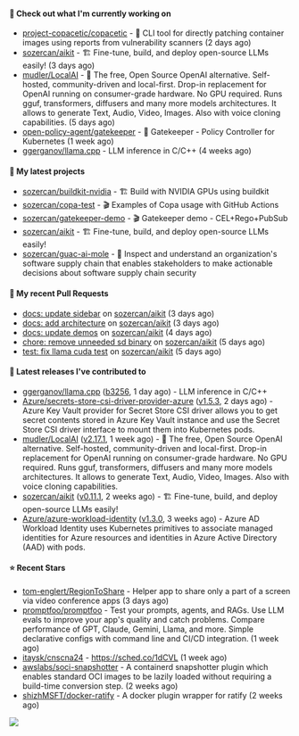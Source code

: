 #### 👷 Check out what I'm currently working on

- [project-copacetic/copacetic](https://github.com/project-copacetic/copacetic) - 🧵 CLI tool for directly patching container images using reports from vulnerability scanners (2 days ago)
- [sozercan/aikit](https://github.com/sozercan/aikit) - 🏗️ Fine-tune, build, and deploy open-source LLMs easily! (3 days ago)
- [mudler/LocalAI](https://github.com/mudler/LocalAI) - :robot: The free, Open Source OpenAI alternative. Self-hosted, community-driven and local-first. Drop-in replacement for OpenAI running on consumer-grade hardware. No GPU required. Runs gguf, transformers, diffusers and many more models architectures. It allows to generate Text, Audio, Video, Images. Also with voice cloning capabilities. (5 days ago)
- [open-policy-agent/gatekeeper](https://github.com/open-policy-agent/gatekeeper) - 🐊 Gatekeeper - Policy Controller for Kubernetes (1 week ago)
- [ggerganov/llama.cpp](https://github.com/ggerganov/llama.cpp) - LLM inference in C/C&#43;&#43; (4 weeks ago)

#### 🌱 My latest projects

- [sozercan/buildkit-nvidia](https://github.com/sozercan/buildkit-nvidia) - 🏗️ Build with NVIDIA GPUs using buildkit
- [sozercan/copa-test](https://github.com/sozercan/copa-test) - 🎬 Examples of Copa usage with GitHub Actions
- [sozercan/gatekeeper-demo](https://github.com/sozercan/gatekeeper-demo) - 🎬 Gatekeeper demo - CEL&#43;Rego&#43;PubSub
- [sozercan/aikit](https://github.com/sozercan/aikit) - 🏗️ Fine-tune, build, and deploy open-source LLMs easily!
- [sozercan/guac-ai-mole](https://github.com/sozercan/guac-ai-mole) - 🥑 Inspect and understand an organization&#39;s software supply chain that enables stakeholders to make actionable decisions about software supply chain security

#### 🔨 My recent Pull Requests

- [docs: update sidebar](https://github.com/sozercan/aikit/pull/324) on [sozercan/aikit](https://github.com/sozercan/aikit) (3 days ago)
- [docs: add architecture](https://github.com/sozercan/aikit/pull/323) on [sozercan/aikit](https://github.com/sozercan/aikit) (3 days ago)
- [docs: update demos](https://github.com/sozercan/aikit/pull/322) on [sozercan/aikit](https://github.com/sozercan/aikit) (4 days ago)
- [chore: remove unneeded sd binary](https://github.com/sozercan/aikit/pull/319) on [sozercan/aikit](https://github.com/sozercan/aikit) (5 days ago)
- [test: fix llama cuda test](https://github.com/sozercan/aikit/pull/318) on [sozercan/aikit](https://github.com/sozercan/aikit) (5 days ago)

#### 🚀 Latest releases I've contributed to

- [ggerganov/llama.cpp](https://github.com/ggerganov/llama.cpp) ([b3256](https://github.com/ggerganov/llama.cpp/releases/tag/b3256), 1 day ago) - LLM inference in C/C&#43;&#43;
- [Azure/secrets-store-csi-driver-provider-azure](https://github.com/Azure/secrets-store-csi-driver-provider-azure) ([v1.5.3](https://github.com/Azure/secrets-store-csi-driver-provider-azure/releases/tag/v1.5.3), 2 days ago) - Azure Key Vault provider for Secret Store CSI driver allows you to get secret contents stored in Azure Key Vault instance and use the Secret Store CSI driver interface to mount them into Kubernetes pods.
- [mudler/LocalAI](https://github.com/mudler/LocalAI) ([v2.17.1](https://github.com/mudler/LocalAI/releases/tag/v2.17.1), 1 week ago) - :robot: The free, Open Source OpenAI alternative. Self-hosted, community-driven and local-first. Drop-in replacement for OpenAI running on consumer-grade hardware. No GPU required. Runs gguf, transformers, diffusers and many more models architectures. It allows to generate Text, Audio, Video, Images. Also with voice cloning capabilities.
- [sozercan/aikit](https://github.com/sozercan/aikit) ([v0.11.1](https://github.com/sozercan/aikit/releases/tag/v0.11.1), 2 weeks ago) - 🏗️ Fine-tune, build, and deploy open-source LLMs easily!
- [Azure/azure-workload-identity](https://github.com/Azure/azure-workload-identity) ([v1.3.0](https://github.com/Azure/azure-workload-identity/releases/tag/v1.3.0), 3 weeks ago) - Azure AD Workload Identity uses Kubernetes primitives to associate managed identities for Azure resources and identities in Azure Active Directory (AAD) with pods.

#### ⭐ Recent Stars

- [tom-englert/RegionToShare](https://github.com/tom-englert/RegionToShare) - Helper app to share only a part of a screen via video conference apps (3 days ago)
- [promptfoo/promptfoo](https://github.com/promptfoo/promptfoo) - Test your prompts, agents, and RAGs. Use LLM evals to improve your app&#39;s quality and catch problems. Compare performance of GPT, Claude, Gemini, Llama, and more. Simple declarative configs with command line and CI/CD integration. (1 week ago)
- [itaysk/cnscna24](https://github.com/itaysk/cnscna24) - https://sched.co/1dCVL (1 week ago)
- [awslabs/soci-snapshotter](https://github.com/awslabs/soci-snapshotter) - A containerd snapshotter plugin which enables standard OCI images to be lazily loaded without requiring a build-time conversion step. (2 weeks ago)
- [shizhMSFT/docker-ratify](https://github.com/shizhMSFT/docker-ratify) - A docker plugin wrapper for ratify (2 weeks ago)

![](https://github-readme-stats.vercel.app/api?username=sozercan&theme=vision-friendly-dark&hide_border=false&include_all_commits=true&count_private=true)
